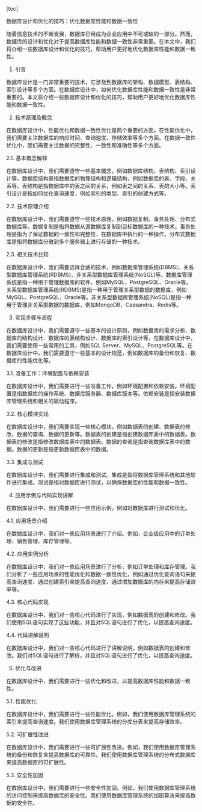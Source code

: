 
[toc]                    
                
                
数据库设计和优化的技巧：优化数据库性能和数据一致性

随着信息技术的不断发展，数据库已经成为企业应用中不可或缺的一部分。然而，数据库的设计和优化对于提高数据库性能和数据一致性非常重要。在本文中，我们将介绍一些数据库设计和优化的技巧，帮助用户更好地优化数据库性能和数据一致性。

1. 引言

数据库设计是一门非常重要的技术，它涉及到数据库的架构、数据模型、表结构、索引设计等多个方面。在数据库设计中，如何优化数据库性能和数据一致性是非常重要的。本文将介绍一些数据库设计和优化的技巧，帮助用户更好地优化数据库性能和数据一致性。

2. 技术原理及概念

在数据库设计中，性能优化和数据一致性优化是两个重要的方面。在性能优化中，我们需要关注数据库的响应时间、查询速度、存储效率等多个方面。在数据一致性优化中，我们需要关注数据的完整性、一致性和准确性等多个方面。

2.1. 基本概念解释

在数据库设计中，我们需要遵守一些基本概念，例如数据库结构、表结构、索引设计等。数据库结构是指数据库的物理结构和逻辑结构，例如数据库的表、字段、关系等。表结构是指数据库中的表之间的关系，例如表之间的关系、表的大小等。索引设计是指如何优化查询速度，例如索引的类型、索引的创建方式等。

2.2. 技术原理介绍

在数据库设计中，我们需要遵守一些技术原理，例如数据复制、事务处理、分布式数据库等。数据复制是指将数据从源数据库复制到目标数据库的一种技术。事务处理是指为了保证数据的一致性和完整性，在数据库中执行的一种操作。分布式数据库是指将数据库分散到多个服务器上进行存储的一种技术。

2.3. 相关技术比较

在数据库设计中，我们需要选择合适的技术，例如数据库管理系统(DBMS)、关系型数据库管理系统(RDBMS)、非关系型数据库管理系统(NoSQL)等。数据库管理系统是指一种用于管理数据库的软件，例如MySQL、PostgreSQL、Oracle等。关系型数据库管理系统(RDBMS)是指一种用于管理关系型数据的数据库，例如MySQL、PostgreSQL、Oracle等。非关系型数据库管理系统(NoSQL)是指一种用于管理非关系型数据的数据库，例如MongoDB、Cassandra、Redis等。

3. 实现步骤与流程

在数据库设计中，我们需要遵守一些基本的设计原则，例如数据库的需求分析、数据库的结构设计、数据库的表结构设计、数据库的索引设计等。在数据库设计中，我们需要使用一些常用的工具，例如SQL Server、MySQL、PostgreSQL等。在数据库设计中，我们需要遵守一些基本的设计规范，例如数据库的备份和恢复、数据库的性能优化等。

3.1. 准备工作：环境配置与依赖安装

在数据库设计中，我们需要进行一些准备工作，例如环境配置和依赖安装。环境配置是指数据库的操作系统、数据库服务器、数据库版本等。依赖安装是指安装数据库管理系统和相关的驱动程序。

3.2. 核心模块实现

在数据库设计中，我们需要实现一些核心模块，例如数据表的创建、数据表的修改、数据的查询、数据的更新等。数据表的创建是指创建数据库表中的数据表。数据表的修改是指修改数据库表中的数据表。数据的查询是指查询数据库表中的数据。数据的更新是指更新数据库表中的数据。

3.3. 集成与测试

在数据库设计中，我们需要进行集成和测试。集成是指将数据库管理系统和其他软件进行集成。测试是指对数据库进行测试，以确保数据库的性能和数据一致性。

4. 应用示例与代码实现讲解

在数据库设计中，我们需要进行一些应用示例，例如对数据库进行测试和优化。

4.1. 应用场景介绍

在数据库设计中，我们对一些应用场景进行了介绍。例如，企业级应用中的订单处理、销售管理、库存管理等。

4.2. 应用实例分析

在数据库设计中，我们对一些应用场景进行了分析，例如订单处理和库存管理。我们分析了一些应用场景的性能优化和数据一致性优化，例如通过优化查询语句来提高查询速度、通过创建索引来提高查询速度、通过增加数据库的内存来提高存储效率等。

4.3. 核心代码实现

在数据库设计中，我们对一些核心代码进行了实现，例如数据表的创建和修改。我们使用SQL语句实现了这些功能，并且对SQL语句进行了优化，以提高查询速度。

4.4. 代码讲解说明

在数据库设计中，我们对一些核心代码进行了讲解说明，例如数据表的创建和修改。我们对SQL语句进行了解析，并且对SQL语句进行了优化，以提高查询速度。

5. 优化与改进

在数据库设计中，我们需要进行一些优化和改进，以提高数据库性能和数据一致性。

5.1. 性能优化

在数据库设计中，我们需要进行一些性能优化。例如，我们使用数据库管理系统的索引来提高查询速度。我们使用数据库管理系统的分库分表来提高存储效率。

5.2. 可扩展性改进

在数据库设计中，我们需要进行一些可扩展性改进。例如，我们使用数据库管理系统的备份和恢复来提高数据库的可靠性。我们使用数据库管理系统的分布式数据库来提高数据库的可扩展性。

5.3. 安全性加固

在数据库设计中，我们需要进行一些安全性加固。例如，我们使用数据库管理系统的访问控制来提高数据库的安全性。我们使用数据库管理系统的加密算法来提高数据的安全性。

